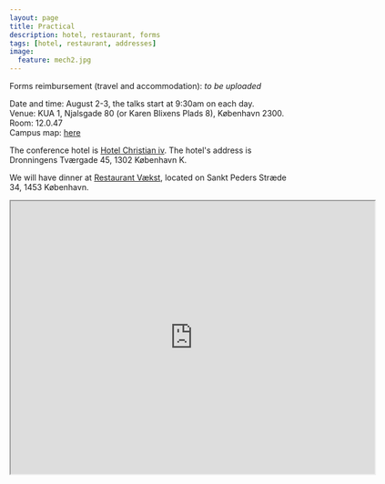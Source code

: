 ```yaml
---
layout: page
title: Practical
description: hotel, restaurant, forms
tags: [hotel, restaurant, addresses]
image:
  feature: mech2.jpg
---
```



Forms reimbursement (travel and accommodation): _to be uploaded_ 

Date and time: August 2-3, the talks start at 9:30am on each day.  
Venue: KUA 1, Njalsgade 80 (or Karen Blixens Plads 8), København 2300.  
Room: 12.0.47  
Campus map: [here](/pdfs/campus_map.pdf)

The conference hotel is [Hotel Christian iv](https://www.hotelchristianiv.dk/). The hotel's address is Dronningens Tværgade 45, 1302 København K.

We will have dinner at [Restaurant Vækst](https://cofoco.dk/restauranter/vaekst/), located on Sankt Peders Stræde 34, 1453 København.

<iframe src="https://www.google.com/maps/d/u/3/embed?mid=14_7LtXM2ZvI6HaKQlUnYmtKoMaLo7NET" width="640" height="480"></iframe>
